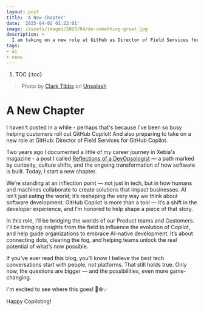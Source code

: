 ```yaml
---
layout: post
title: 'A New Chapter'
date: '2025-04-02 01:22:01'
image: /assets/images/2025/04/do-something-great.jpg
description: >
  I am taking on a new role at GitHub as Director of Field Services for GitHub Copilot.
tags:
- ai
- news
---
```


1. TOC
{:toc}

> Photo by <a href="https://unsplash.com/@clarktibbs?utm_content=creditCopyText&utm_medium=referral&utm_source=unsplash">Clark Tibbs</a> on <a href="https://unsplash.com/photos/do-something-great-neon-sign-oqStl2L5oxI?utm_content=creditCopyText&utm_medium=referral&utm_source=unsplash">Unsplash</a>

# A New Chapter

I haven't posted in a while - perhaps that's because I've been so busy helping customers roll out GitHub Copilot! And also preparing to take on a new role at GitHub: Director of Field Services for GitHub Copilot.

Two years ago I documented a little of my career journey in Xebia's magazine - a post I called [Reflections of a DevOpsologist](https://xebia.com/blog/reflections-of-a-devopsologist/) — a path marked by curiosity, culture shifts, and the ongoing transformation of how software is built. Today, I start a new chapter.

We’re standing at an inflection point — not just in tech, but in how humans and machines collaborate to create solutions that impact businesses. AI isn’t just eating the world; it’s reshaping the very way we think about software development. GitHub Copilot is more than a tool — it’s a shift in the developer experience, and I’m honored to help shape a piece of that story.

In this role, I’ll be bridging the worlds of our Product teams and Customers. I'll be bringing insights from the field to influence the evolution of Copilot, and help guide organizations to embrace AI-native development. It’s about connecting dots, clearing the fog, and helping teams unlock the real potential of what’s now possible.

If you’ve ever read this blog, you’ll know I believe the best tech conversations start with people, not platforms. That still holds true. Only now, the questions are bigger — and the possibilities, even more game-changing.

I'm excited to see where this goes! 🧠⚙️💡

Happy Copiloting!